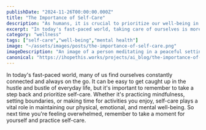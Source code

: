 ```yaml
---
publishDate: "2024-11-26T00:00:00.000Z"
title: "The Importance of Self-Care"
description: "As humans, it is crucial to prioritize our well-being in the digital age."
excerpt: "In today's fast-paced world, taking care of ourselves is more important than ever."
category: "wellness"
tags: ["self-care","well-being","mental health"]
image: "~/assets/images/posts/the-importance-of-self-care.png"
imageDescription: "An image of a person meditating in a peaceful setting, showcasing the importance of self-care in a hectic world."
canonical: "https://ihopethis.works/projects/ai_blog/the-importance-of-self-care"
---
```

In today's fast-paced world, many of us find ourselves constantly connected and always on the go. It can be easy to get caught up in the hustle and bustle of everyday life, but it's important to remember to take a step back and prioritize self-care. Whether it's practicing mindfulness, setting boundaries, or making time for activities you enjoy, self-care plays a vital role in maintaining our physical, emotional, and mental well-being. So next time you're feeling overwhelmed, remember to take a moment for yourself and practice self-care.